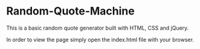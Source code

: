 # Random-Quote-Machine
This is a basic random quote generator built with HTML, CSS and jQuery.

In order to view the page simply open the index.html file with your browser.

